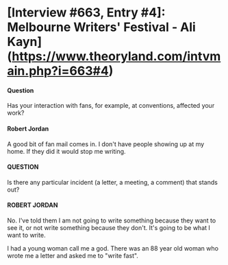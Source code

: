 # [Interview #663, Entry #4]: Melbourne Writers' Festival - Ali Kayn](https://www.theoryland.com/intvmain.php?i=663#4)

#### Question

Has your interaction with fans, for example, at conventions, affected your work?

#### Robert Jordan

A good bit of fan mail comes in. I don't have people showing up at my home. If they did it would stop me writing.

#### QUESTION

Is there any particular incident (a letter, a meeting, a comment) that stands out?

#### ROBERT JORDAN

No. I've told them I am not going to write something because they want to see it, or not write something because they don't. It's going to be what I want to write.

I had a young woman call me a god. There was an 88 year old woman who wrote me a letter and asked me to "write fast".

